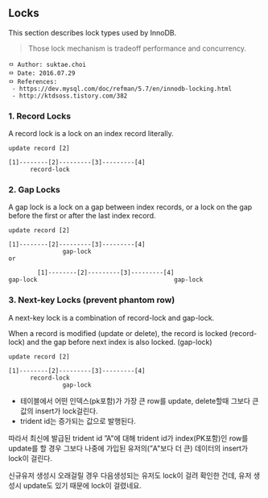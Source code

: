 ## Locks
This section describes lock types used by InnoDB.

> Those lock mechanism is tradeoff performance and concurrency.

```
ㅁ Author: suktae.choi
ㅁ Date: 2016.07.29
ㅁ References:
 - https://dev.mysql.com/doc/refman/5.7/en/innodb-locking.html
 - http://ktdsoss.tistory.com/382
```

### 1. Record Locks

A record lock is a lock on an index record literally.

```
update record [2]

[1]--------[2]---------[3]---------[4]
      record-lock
```

### 2. Gap Locks

A gap lock is a lock on a gap between index records, or a lock on the gap before the first or after the last index record.

```
update record [2]

[1]--------[2]---------[3]---------[4]
               gap-lock
or

        [1]--------[2]---------[3]---------[4]
gap-lock                                      gap-lock
```

### 3. Next-key Locks (prevent phantom row)

A next-key lock is a combination of record-lock and gap-lock.

When a record is modified (update or delete), the record is locked (record-lock) and the gap before next index is also locked. (gap-lock)

```
update record [2]

[1]--------[2]---------[3]---------[4]
      record-lock
               gap-lock
```

- 테이블에서 어떤 인덱스(pk포함)가 가장 큰 row를 update, delete할때 그보다 큰 값의 insert가 lock걸린다.
- trident id는 증가되는 값으로 발행된다.

따라서 최신에 발급된 trident id ”A"에 대해 trident id가 index(PK포함)인 row를 update를 할 경우 그보다 나중에 가입된 유저의(”A"보다 더 큰) 데이터의 insert가 lock이 걸린다.

신규유저 생성시 오래걸릴 경우 다음생성되는 유저도 lock이 걸려 확인한 건데, 유저 생성시 update도 있기 때문에 lock이 걸렸네요.
